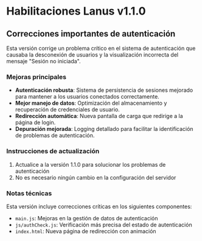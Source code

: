 # Habilitaciones Lanus v1.1.0

## Correcciones importantes de autenticación

Esta versión corrige un problema crítico en el sistema de autenticación que causaba la desconexión de usuarios y la visualización incorrecta del mensaje "Sesión no iniciada".

### Mejoras principales

- **Autenticación robusta**: Sistema de persistencia de sesiones mejorado para mantener a los usuarios conectados correctamente.
- **Mejor manejo de datos**: Optimización del almacenamiento y recuperación de credenciales de usuario.
- **Redirección automática**: Nueva pantalla de carga que redirige a la página de login.
- **Depuración mejorada**: Logging detallado para facilitar la identificación de problemas de autenticación.

### Instrucciones de actualización

1. Actualice a la versión 1.1.0 para solucionar los problemas de autenticación
2. No es necesario ningún cambio en la configuración del servidor

### Notas técnicas

Esta versión incluye correcciones críticas en los siguientes componentes:
- `main.js`: Mejoras en la gestión de datos de autenticación
- `js/authCheck.js`: Verificación más precisa del estado de autenticación
- `index.html`: Nueva página de redirección con animación
